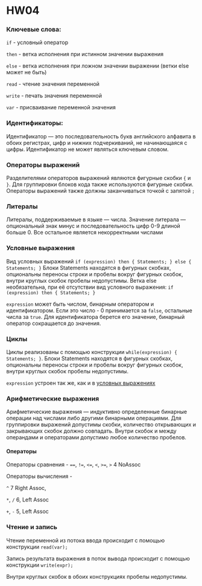 # HW04

### Ключевые слова:

`if` - условный оператор

`then` - ветка исполнения при истинном значении выражения

`else` - ветка исполнения при ложном значении выражении (ветки else может не быть)

`read` - чтение значения переменной

`write` - печать значения переменной

`var` - присваивание переменной значения

### Идентификаторы:

Идентификатор — это последовательность букв английского алфавита в обоих регистрах, цифр и нижних подчеркиваний, не
начинающаяся с цифры. Идентификатор не может являться ключевым словом.

### Операторы выражений

Разделителями операторов выражений являются фигурные скобки `{` и `}`. Для группировки блоков кода также используются
фигурные скобки. Операторы выражений также должны заканчиваться точкой с запятой `;`

### Литералы

Литералы, поддерживаемые в языке — числа. Значение литерала — опциональный знак минус и последовательность цифр 0-9
длиной больше 0. Все остальное является некорректными числами

### Условные выражения

Вид условных выражений
`if (expression) then { Statements; } else { Statements; }`
Блоки Statements находятся в фигурных скобках, опциональны переносы строки и пробелы вокруг фигурных скобок, внутри круглых скобок пробелы недопустимы. Ветка else
необязательна, при её отсутствии вид условного выражения: `if (expression) then { Statements; }`

`expression` может быть числом, бинарным оператором и идентификатором. Если это число - 0 принимается за `false`,
остальные числа за `true`. Для идентификатора берется его значение, бинарный оператор сокращается до значения.

### Циклы

Циклы реализованы с помощью конструкции `while(expression) { Statements; }`. Блоки Statements находятся в фигурных
скобках, опциональны переносы строки и пробелы вокруг фигурных скобок, внутри круглых скобок пробелы недопустимы.

`expression` устроен так же, как и в [условных выражениях](#условные-выражения)

### Арифметические выражения

Арифметические выражения — индуктивно определенные бинарные операции над числами либо другими бинарными операциями. Для
группировки выражений допустимы скобки, количество открывающих и закрывающих скобок должно совпадать. Внутри скобок и
между операндами и операторами допустимо любое количество пробелов.

#### Операторы

Операторы сравнения - `==`, `!=`, `<=`, `<`, `>=`, `>` 4 NoAssoc

Операторы вычисления - 

`^` 7 Right Assoc,

`*`, `/` 6, Left Assoc

`+`, `-` 5, Left Assoc


### Чтение и запись

Чтение переменной из потока ввода происходит с помощью конструкции `read(var);`

Запись результата выражения в поток вывода происходит с помощью конструкции `write(expr);`

Внутри круглых скобок в обоих конструкциях пробелы недопустимы.

